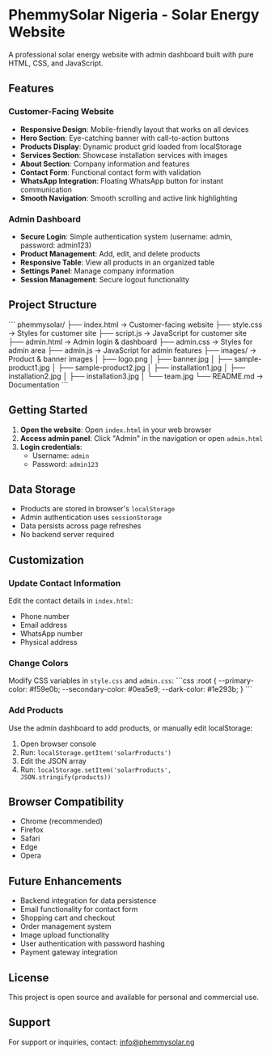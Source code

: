 # PhemmySolar Nigeria - Solar Energy Website

A professional solar energy website with admin dashboard built with pure HTML, CSS, and JavaScript.

## Features

### Customer-Facing Website
- **Responsive Design**: Mobile-friendly layout that works on all devices
- **Hero Section**: Eye-catching banner with call-to-action buttons
- **Products Display**: Dynamic product grid loaded from localStorage
- **Services Section**: Showcase installation services with images
- **About Section**: Company information and features
- **Contact Form**: Functional contact form with validation
- **WhatsApp Integration**: Floating WhatsApp button for instant communication
- **Smooth Navigation**: Smooth scrolling and active link highlighting

### Admin Dashboard
- **Secure Login**: Simple authentication system (username: admin, password: admin123)
- **Product Management**: Add, edit, and delete products
- **Responsive Table**: View all products in an organized table
- **Settings Panel**: Manage company information
- **Session Management**: Secure logout functionality

## Project Structure

\`\`\`
phemmysolar/
├── index.html          → Customer-facing website
├── style.css           → Styles for customer site
├── script.js           → JavaScript for customer site
├── admin.html          → Admin login & dashboard
├── admin.css           → Styles for admin area
├── admin.js            → JavaScript for admin features
├── images/             → Product & banner images
│   ├── logo.png
│   ├── banner.jpg
│   ├── sample-product1.jpg
│   ├── sample-product2.jpg
│   ├── installation1.jpg
│   ├── installation2.jpg
│   ├── installation3.jpg
│   └── team.jpg
└── README.md           → Documentation
\`\`\`

## Getting Started

1. **Open the website**: Open `index.html` in your web browser
2. **Access admin panel**: Click "Admin" in the navigation or open `admin.html`
3. **Login credentials**: 
   - Username: `admin`
   - Password: `admin123`

## Data Storage

- Products are stored in browser's `localStorage`
- Admin authentication uses `sessionStorage`
- Data persists across page refreshes
- No backend server required

## Customization

### Update Contact Information
Edit the contact details in `index.html`:
- Phone number
- Email address
- WhatsApp number
- Physical address

### Change Colors
Modify CSS variables in `style.css` and `admin.css`:
\`\`\`css
:root {
    --primary-color: #f59e0b;
    --secondary-color: #0ea5e9;
    --dark-color: #1e293b;
}
\`\`\`

### Add Products
Use the admin dashboard to add products, or manually edit localStorage:
1. Open browser console
2. Run: `localStorage.getItem('solarProducts')`
3. Edit the JSON array
4. Run: `localStorage.setItem('solarProducts', JSON.stringify(products))`

## Browser Compatibility

- Chrome (recommended)
- Firefox
- Safari
- Edge
- Opera

## Future Enhancements

- Backend integration for data persistence
- Email functionality for contact form
- Shopping cart and checkout
- Order management system
- Image upload functionality
- User authentication with password hashing
- Payment gateway integration

## License

This project is open source and available for personal and commercial use.

## Support

For support or inquiries, contact: info@phemmysolar.ng
